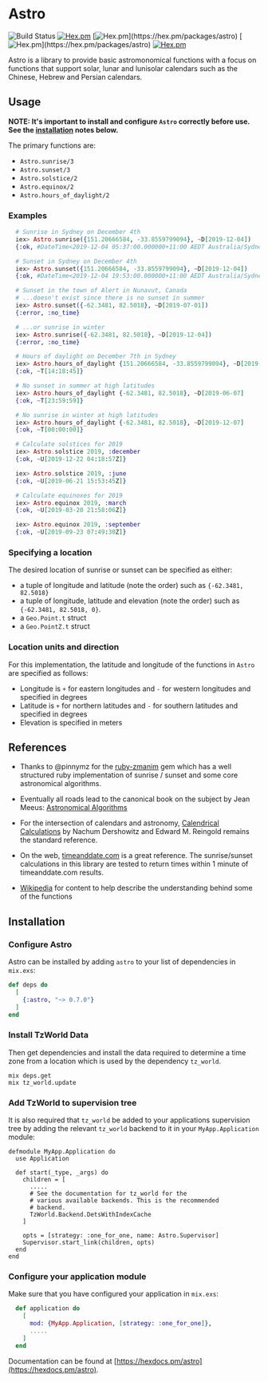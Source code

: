 # Astro

![Build Status](http://sweatbox.noexpectations.com.au:8080/buildStatus/icon?job=astro)
[![Hex.pm](https://img.shields.io/hexpm/v/astro.svg)](https://hex.pm/packages/astro)
[![Hex.pm](https://img.shields.io/hexpm/dw/astro.svg?)](https://hex.pm/packages/astro)
[![Hex.pm](https://img.shields.io/hexpm/dt/astro.svg?)](https://hex.pm/packages/astro)
[![Hex.pm](https://img.shields.io/hexpm/l/astro.svg)](https://hex.pm/packages/astro)

Astro is a library to provide basic astromonomical functions with a focus on functions that support solar, lunar and lunisolar calendars such as the Chinese, Hebrew and Persian calendars.

## Usage

**NOTE: It's important to install and configure `Astro` correctly before use. See the [installation](#installation) notes below.**

The primary functions are:

* `Astro.sunrise/3`
* `Astro.sunset/3`
* `Astro.solstice/2`
* `Astro.equinox/2`
* `Astro.hours_of_daylight/2`

### Examples
```elixir
  # Sunrise in Sydney on December 4th
  iex> Astro.sunrise({151.20666584, -33.8559799094}, ~D[2019-12-04])
  {:ok, #DateTime<2019-12-04 05:37:00.000000+11:00 AEDT Australia/Sydney>}

  # Sunset in Sydney on December 4th
  iex> Astro.sunset({151.20666584, -33.8559799094}, ~D[2019-12-04])
  {:ok, #DateTime<2019-12-04 19:53:00.000000+11:00 AEDT Australia/Sydney>}

  # Sunset in the town of Alert in Nunavut, Canada
  # ...doesn't exist since there is no sunset in summer
  iex> Astro.sunset({-62.3481, 82.5018}, ~D[2019-07-01])
  {:error, :no_time}

  # ...or sunrise in winter
  iex> Astro.sunrise({-62.3481, 82.5018}, ~D[2019-12-04])
  {:error, :no_time}

  # Hours of daylight on December 7th in Sydney
  iex> Astro.hours_of_daylight {151.20666584, -33.8559799094}, ~D[2019-12-07]
  {:ok, ~T[14:18:45]}

  # No sunset in summer at high latitudes
  iex> Astro.hours_of_daylight {-62.3481, 82.5018}, ~D[2019-06-07]
  {:ok, ~T[23:59:59]}

  # No sunrise in winter at high latitudes
  iex> Astro.hours_of_daylight {-62.3481, 82.5018}, ~D[2019-12-07]
  {:ok, ~T[00:00:00]}

  # Calculate solstices for 2019
  iex> Astro.solstice 2019, :december
  {:ok, ~U[2019-12-22 04:18:57Z]}

  iex> Astro.solstice 2019, :june
  {:ok, ~U[2019-06-21 15:53:45Z]}

  # Calculate equinoxes for 2019
  iex> Astro.equinox 2019, :march
  {:ok, ~U[2019-03-20 21:58:06Z]}

  iex> Astro.equinox 2019, :september
  {:ok, ~U[2019-09-23 07:49:30Z]}
```

### Specifying a location

The desired location of sunrise or sunset can be specified as either:

* a tuple of longitude and latitude (note the order) such as `{-62.3481, 82.5018}`
* a tuple of longitude, latitude and elevation (note the order) such as `{-62.3481, 82.5018, 0}`.
* a `Geo.Point.t` struct
* a `Geo.PointZ.t` struct

### Location units and direction

For this implementation, the latitude and longitude of the functions in `Astro` are specified as follows:

* Longitude is `+` for eastern longitudes and `-` for western longitudes and specified in degrees
* Latitude is `+` for northern latitudes and `-` for southern latitudes and specified in degrees
* Elevation is specified in meters

## References

* Thanks to @pinnymz for the [ruby-zmanim](https://github.com/pinnymz/ruby-zmanim) gem which has a well structured ruby implementation of sunrise / sunset and some core astronomical algorithms.

* Eventually all roads lead to the canonical book on the subject by Jean Meeus: [Astronomical Algorithms](https://www.amazon.com/Astronomical-Algorithms-Jean-Meeus/dp/0943396352)

* For the intersection of calendars and astronomy, [Calendrical Calculations](https://www.amazon.com/Calendrical-Calculations-Ultimate-Edward-Reingold/dp/1107683165) by Nachum Dershowitz and Edward M. Reingold remains the standard reference.

* On the web, [timeanddate.com](https://www.timeanddate.com/astronomy/) is a great reference. The sunrise/sunset calculations in this library are tested to return times within 1 minute of timeanddate.com results.

* [Wikipedia](https://wikipedia.com) for content to help describe the understanding behind some of the functions

## Installation

### Configure Astro
Astro can be installed by adding `astro` to your list of dependencies in `mix.exs`:

```elixir
def deps do
  [
    {:astro, "~> 0.7.0"}
  ]
end
```

### Install TzWorld Data
Then get dependencies and install the data required to determine a time zone from a location which is used by the dependency `tz_world`.

```
mix deps.get
mix tz_world.update
```

### Add TzWorld to supervision tree

It is also required that `tz_world` be added to your applications supervision tree by adding the relevant `tz_world` backend to it in your `MyApp.Application` module:
```
defmodule MyApp.Application do
  use Application

  def start(_type, _args) do
    children = [
      .....
      # See the documentation for tz_world for the
      # various available backends. This is the recommended
      # backend.
      TzWorld.Backend.DetsWithIndexCache
    ]

    opts = [strategy: :one_for_one, name: Astro.Supervisor]
    Supervisor.start_link(children, opts)
  end
end
```

### Configure your application module

Make sure that you have configured your application in `mix.exs`:
```elixir
  def application do
    [
      mod: {MyApp.Application, [strategy: :one_for_one]},
      .....
    ]
  end
```

Documentation can be found at [https://hexdocs.pm/astro](https://hexdocs.pm/astro).

